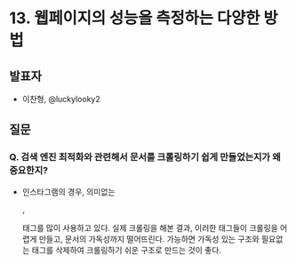 # 13. 웹페이지의 성능을 측정하는 다양한 방법

## 발표자

- 이찬형, @luckylooky2

## 질문

### Q. 검색 엔진 최적화와 관련해서 문서를 크롤링하기 쉽게 만들었는지가 왜 중요한지?

- 인스타그램의 경우, 의미없는 <p>, <div> 태그를 많이 사용하고 있다. 실제 크롤링을 해본 결과, 이러한 태그들이 크롤링을 어렵게 만들고, 문서의 가독성까지 떨어뜨린다. 가능하면 가독성 있는 구조와 필요없는 태그를 삭제하여 크롤링하기 쉬운 구조로 만드는 것이 좋다.
